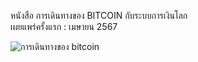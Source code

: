 หนังสือ การเดินทางของ BITCOIN กับระบบการเงินโลก    
เผยแพร่ครั้งแรก :  เมษายน 2567

![การเดินทางของ bitcoin](https://github.com/prakayrat/BitcoinJourneyAndGlobalFinancialSystem/assets/51775195/70b664c4-ef34-42f7-a67e-13e7f05e9f82)
